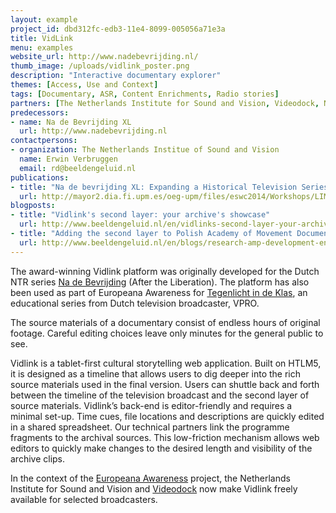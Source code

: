 ```yaml
---
layout: example
project_id: dbd312fc-edb3-11e4-8099-005056a71e3a
title: VidLink
menu: examples
website_url: http://www.nadebevrijding.nl/
thumb_image: /uploads/vidlink_poster.png
description: "Interactive documentary explorer"
themes: [Access, Use and Context]
tags: [Documentary, ASR, Content Enrichments, Radio stories]
partners: [The Netherlands Institute for Sound and Vision, Videodock, NTR, Europeana]
predecessors: 
- name: Na de Bevrijding XL
  url: http://www.nadebevrijding.nl
contactpersons: 
- organization: The Netherlands Institue of Sound and Vision
  name: Erwin Verbruggen
  email: rd@beeldengeluid.nl
publications: 
- title: "Na de bevrijding XL: Expanding a Historical Television Series with Archival Sources"
  url: http://mayor2.dia.fi.upm.es/oeg-upm/files/eswc2014/Workshops/LIME2014/lime2014_submission_6.pdf
blogposts: 
- title: "Vidlink's second layer: your archive's showcase"
  url: http://www.beeldengeluid.nl/en/vidlinks-second-layer-your-archives-showcase
- title: "Adding the second layer to Polish Academy of Movement Documentary"
  url: http://www.beeldengeluid.nl/en/blogs/research-amp-development-en/201503/adding-second-layer-polish-academy-movement-documentary
---
```


The award-winning Vidlink platform was originally developed for the Dutch NTR series [Na de Bevrijding](http://www.nadebevrijding.nl/) (After the Liberation). The platform has also been used as part of Europeana Awareness for [Tegenlicht in de Klas](http://www.tegenlichtindeklas.nl/), an educational series from Dutch television broadcaster, VPRO.

The source materials of a documentary consist of endless hours of original footage. Careful editing choices leave only minutes for the general public to see. 

Vidlink is a tablet-first cultural storytelling web application. Built on HTLM5, it is designed as a timeline that allows users to dig deeper into the rich source materials used in the final version. Users can shuttle back and forth between the timeline of the television broadcast and the second layer of source materials. Vidlink’s back-end is editor-friendly and requires a minimal set-up. Time cues, file locations and descriptions are quickly edited in a shared spreadsheet. Our technical partners link the programme fragments to the archival sources. This low-friction mechanism allows web editors to quickly make changes to the desired length and visibility of the archive clips.

In the context of the [Europeana Awareness](http://pro.europeana.eu/web/europeana-awareness) project, the Netherlands Institute for Sound and Vision and [Videodock](http://videodock.com/) now make Vidlink freely available for selected broadcasters.
